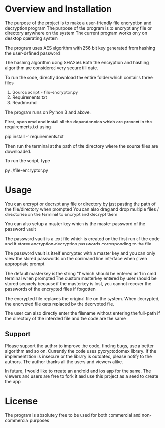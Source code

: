 # Overview and Installation

The purpose of the project is to make a user-friendly file encryption and decryption program
The purpose of the program is to encrypt any file or directory anywhere on the system
The current program works only on desktop operating system

The program uses AES algorithm with 256 bit key generated from hashing the user-defined password

The hashing algorithm using SHA256. Both the encryption and hashing algorithm are considered very secure till date.

To run the code, directly download the entire folder which contains three files
1. Source script - file-encryptor.py
2. Requirements.txt
3. Readme.md

The program runs on Python 3 and above.

First, open cmd and install all the dependencies which are present in the requirements.txt using

pip install -r requirements.txt

Then run the terminal at the path of the directory where the source files are downloaded.

To run the script, type 

py ./file-encryptor.py

# Usage

You can encrypt or decrypt any file or directory by just pasting the path of the file/directory when prompted
You can also drag and drop multiple files / directories on the terminal to encrypt and decrypt them


You can also setup a master key which is the master password of the password vault

The password vault is a text file which is created on the first run of the code and it stores encryption-decryption passwords corresponding to the file

The password vault is itself encrypted with a master key and you can only view the stored passwords on the command line interface when given appropriate prompt

The default masterkey is the string '1' which should be entered as 1 in cmd terminal when prompted
The custom masterkey entered by user should be stored securely because if the masterkey is lost, you cannot recover the passwords of the encrypted files if forgotten


The encrypted file replaces the original file on the system. When decrypted, the encrypted file gets replaced by the decrypted file.

The user can also directly enter the filename without entering the full-path if the directory of the intended file and the code are the same


## Support

Please support the author to improve the code, finding bugs, use a better algorithm and so on.
Currently the code uses pycryptodomex library. If the implementation is insecure or the library is outdated, please notify to the authors.
The author thanks all the users and viewers alike.

In future, I would like to create an android and ios app for the same. The viewers and users are free to fork it and use this project as a seed to create the app

# License

The program is absolutely free to be used for both commercial and non-commercial purposes